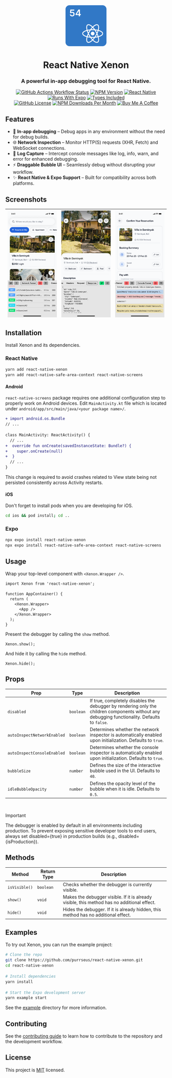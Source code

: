 <div align="center">

<img src="./images/logo.svg" alt="React Native Xenon Logo" width="128px" height="128px" />

# React Native Xenon

### A powerful in-app debugging tool for React Native.

</div>

<div align="center">

[![GitHub Actions Workflow Status][github-actions-status-badge]][github-actions-status-link]
[![NPM Version][npm-version-badge]][npm-version-link]
[![React Native][react-native-badge]][react-native-link]
[![Runs With Expo][expo-badge]][expo-link]
[![Types Included][typescript-badge]][typescript-link]
<br />
[![GitHub License][github-license-badge]][github-license-link]
[![NPM Downloads Per Month][npm-downloads-per-month-badge]][npm-downloads-per-month-link]
[![Buy Me A Coffee][buy-me-a-coffee-badge]][buy-me-a-coffee-link]

</div>

## Features

- :iphone: **In-app debugging** – Debug apps in any environment without the need for debug builds.
- :globe_with_meridians: **Network Inspection** – Monitor HTTP(S) requests (XHR, Fetch) and WebSocket connections.
- :page_with_curl: **Log Capture** – Intercept console messages like log, info, warn, and error for enhanced debugging.
- :zap: **Draggable Bubble UI** – Seamlessly debug without disrupting your workflow.
- :sparkles: **React Native & Expo Support** – Built for compatibility across both platforms.

## Screenshots

| <img src="./images/screenshots/1.png" alt="screenshot-1" width="256px" /> | <img src="./images/screenshots/2.png" alt="screenshot-2" width="256px" /> | <img src="./images/screenshots/3.png" alt="screenshot-3" width="256px" /> |
| :-----------------------------------------------------------------------: | :-----------------------------------------------------------------------: | :-----------------------------------------------------------------------: |

## Installation

Install Xenon and its dependencies.

### React Native

```sh
yarn add react-native-xenon
yarn add react-native-safe-area-context react-native-screens
```

#### Android

`react-native-screens` package requires one additional configuration step to properly work on Android devices. Edit `MainActivity.kt` file which is located under `android/app/src/main/java/<your package name>/`.

```diff
+ import android.os.Bundle
// ...

class MainActivity: ReactActivity() {
  // ...
+  override fun onCreate(savedInstanceState: Bundle?) {
+    super.onCreate(null)
+  }
  // ...
}
```

This change is required to avoid crashes related to View state being not persisted consistently across Activity restarts.

#### iOS

Don't forget to install pods when you are developing for iOS.

```sh
cd ios && pod install; cd ..
```

### Expo

```sh
npx expo install react-native-xenon
npx expo install react-native-safe-area-context react-native-screens
```

## Usage

Wrap your top-level component with `<Xenon.Wrapper />`.

```tsx
import Xenon from 'react-native-xenon';

function AppContainer() {
  return (
    <Xenon.Wrapper>
      <App />
    </Xenon.Wrapper>
  );
}
```

Present the debugger by calling the `show` method.

```tsx
Xenon.show();
```

And hide it by calling the `hide` method.

```tsx
Xenon.hide();
```

## Props

| **Prop**                    | **Type**  | **Description**                                                                                                                               |
| --------------------------- | --------- | --------------------------------------------------------------------------------------------------------------------------------------------- |
| `disabled`                  | `boolean` | If true, completely disables the debugger by rendering only the children components without any debugging functionality. Defaults to `false`. |
| `autoInspectNetworkEnabled` | `boolean` | Determines whether the network inspector is automatically enabled upon initialization. Defaults to `true`.                                    |
| `autoInspectConsoleEnabled` | `boolean` | Determines whether the console inspector is automatically enabled upon initialization. Defaults to `true`.                                    |
| `bubbleSize`                | `number`  | Defines the size of the interactive bubble used in the UI. Defaults to `40`.                                                                  |
| `idleBubbleOpacity`         | `number`  | Defines the opacity level of the bubble when it is idle. Defaults to `0.5`.                                                                   |

<br />

> [!IMPORTANT]
> The debugger is enabled by default in all environments including production. To prevent exposing sensitive developer tools to end users, always set disabled={true} in production builds (e.g., disabled={isProduction}).

## Methods

| **Method**    | **Return Type** | **Description**                                                                             |
| ------------- | --------------- | ------------------------------------------------------------------------------------------- |
| `isVisible()` | `boolean`       | Checks whether the debugger is currently visible.                                           |
| `show()`      | `void`          | Makes the debugger visible. If it is already visible, this method has no additional effect. |
| `hide()	`      | `void`          | Hides the debugger. If it is already hidden, this method has no additional effect.          |

## Examples

To try out Xenon, you can run the example project:

```sh
# Clone the repo
git clone https://github.com/purrseus/react-native-xenon.git
cd react-native-xenon

# Install dependencies
yarn install

# Start the Expo development server
yarn example start
```

See the [example](./example) directory for more information.

## Contributing

See the [contributing guide](CONTRIBUTING.md) to learn how to contribute to the repository and the development workflow.

## License

This project is [MIT](./LICENSE) licensed.

<!-- badges -->

[github-actions-status-badge]: https://img.shields.io/github/actions/workflow/status/purrseus/react-native-xenon/ci.yml?style=for-the-badge&logo=github&label=%20&labelColor=1B1B1D
[github-actions-status-link]: ./.github/workflows/ci.yml
[npm-version-badge]: https://img.shields.io/npm/v/react-native-xenon?style=for-the-badge&color=CC3F3E&labelColor=1B1B1D&logo=npm&label=%20&logoColor=CC3F3E
[npm-version-link]: https://www.npmjs.com/package/react-native-xenon
[react-native-badge]: https://img.shields.io/badge/%20React%20Native-67DAFB?style=for-the-badge&logo=react&logoColor=67DAFB&labelColor=1B1B1D
[react-native-link]: https://reactnative.dev
[expo-badge]: https://img.shields.io/badge/Expo-FFFFFF?style=for-the-badge&logo=expo&labelColor=1B1B1D&logoColor=FFFFFF
[expo-link]: https://expo.dev
[typescript-badge]: https://img.shields.io/badge/TypeScript-3077C6?style=for-the-badge&logo=typescript&logoColor=3077C6&labelColor=1B1B1D
[typescript-link]: https://www.typescriptlang.org
[github-license-badge]: https://img.shields.io/badge/License-MIT-44CD11?style=for-the-badge&labelColor=1B1B1D
[github-license-link]: ./LICENSE
[npm-downloads-per-month-badge]: https://img.shields.io/npm/dm/react-native-xenon?style=for-the-badge&labelColor=1B1B1D
[npm-downloads-per-month-link]: https://www.npmjs.com/package/react-native-xenon
[buy-me-a-coffee-badge]: https://img.shields.io/badge/%20-Buy%20me%20a%20coffee-FEDD03?style=for-the-badge&logo=buymeacoffee&labelColor=1B1B1D
[buy-me-a-coffee-link]: https://www.buymeacoffee.com/thiendo261
